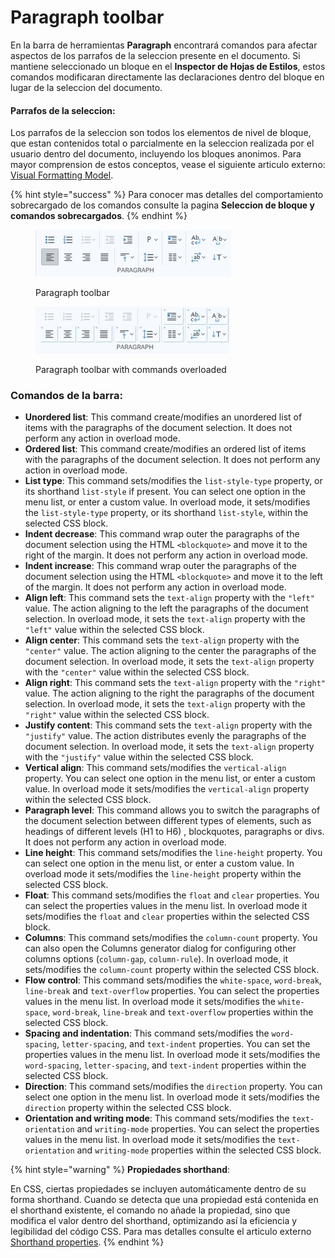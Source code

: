 # Paragraph toolbar

En la barra de herramientas **Paragraph** encontrará comandos para afectar aspectos de los parrafos de la seleccion presente en el documento. Si mantiene seleccionado un bloque en el **Inspector de Hojas de Estilos**, estos comandos modificaran directamente las declaraciones dentro del bloque en lugar de la seleccion del documento.

#### Parrafos de la seleccion:

Los parrafos de la seleccion son todos los elementos de nivel de bloque, que estan contenidos total o parcialmente en la seleccion realizada por el usuario dentro del documento, incluyendo los bloques anonimos. Para mayor comprension de estos conceptos, vease el siguiente articulo externo: [Visual Formatting Model](https://developer.mozilla.org/en-US/docs/Web/CSS/Visual\_formatting\_model).

{% hint style="success" %}
Para conocer mas detalles del comportamiento sobrecargado de los comandos consulte la pagina **Seleccion de bloque y comandos sobrecargados**.
{% endhint %}

<div>

<figure><img src="../../.gitbook/assets/toolbars-paragraph.jpg" alt=""><figcaption><p>Paragraph toolbar</p></figcaption></figure>

 

<figure><img src="../../.gitbook/assets/toolbars-paragraph-overloaded.jpg" alt=""><figcaption><p>Paragraph toolbar with commands overloaded</p></figcaption></figure>

</div>

### **Comandos de la barra:**

* **Unordered list**: This command create/modifies an unordered list of items with the paragraphs of the document selection. It does not perform any action in overload mode.
* **Ordered list**: This command create/modifies an ordered list of items with the paragraphs of the document selection. It does not perform any action in overload mode.
* **List type**: This command sets/modifies the `list-style-type` property, or its shorthand `list-style` if present. You can select one option in the menu list, or enter a custom value. In overload mode, it sets/modifies the `list-style-type` property, or its shorthand `list-style`, within the selected CSS block.
* **Indent decrease**: This command wrap outer the paragraphs of the document selection using the HTML `<blockquote>` and move it to the right of the margin. It does not perform any action in overload mode.
* **Indent increase**: This command wrap outer the paragraphs of the document selection using the HTML `<blockquote>` and move it to the left of the margin. It does not perform any action in overload mode.
* **Align left**: This command sets the `text-align` property with the `"left"` value. The action aligning to the left the paragraphs of the document selection. In overload mode, it sets the `text-align` property with the `"left"` value within the selected CSS block.
* **Align center**: This command sets the `text-align` property with the `"center"` value. The action aligning to the center the paragraphs of the document selection. In overload mode, it sets the `text-align` property with the `"center"` value within the selected CSS block.
* **Align right**: This command sets the `text-align` property with the `"right"` value. The action aligning to the right the paragraphs of the document selection. In overload mode, it sets the `text-align` property with the `"right"` value within the selected CSS block.
* **Justify content**: This command sets the `text-align` property with the `"justify"` value. The action distributes evenly the paragraphs of the document selection. In overload mode, it sets the `text-align` property with the `"justify"` value within the selected CSS block.
* **Vertical align**: This command sets/modifies the `vertical-align` property. You can select one option in the menu list, or enter a custom value. In overload mode it sets/modifies the `vertical-align` property within the selected CSS block.
* **Paragraph level**: This command allows you to switch the paragraphs of the document selection between different types of elements, such as headings of different levels (H1 to H6) , blockquotes, paragraphs or divs. It does not perform any action in overload mode.
* **Line height**: This command sets/modifies the `line-height` property. You can select one option in the menu list, or enter a custom value. In overload mode it sets/modifies the `line-height` property within the selected CSS block.
* **Float**: This command sets/modifies the `float` and `clear` properties. You can select the properties values in the menu list. In overload mode it sets/modifies the `float` and `clear` properties within the selected CSS block.
* **Columns**: This command sets/modifies the `column-count` property. You can also open the Columns generator dialog for configuring other columns options (`column-gap`, `column-rule`). In overload mode, it sets/modifies the `column-count` property within the selected CSS block.
* **Flow control**: This command sets/modifies the `white-space`, `word-break`, `line-break` and `text-overflow` properties. You can select the properties values in the menu list. In overload mode it sets/modifies the `white-space`, `word-break`, `line-break` and `text-overflow` properties within the selected CSS block.
* **Spacing and indentation**: This command sets/modifies the `word-spacing`, `letter-spacing`, and `text-indent` properties. You can set the properties values in the menu list. In overload mode it sets/modifies the `word-spacing`, `letter-spacing`, and `text-indent` properties within the selected CSS block.
* **Direction**: This command sets/modifies the `direction` property. You can select one option in the menu list. In overload mode it sets/modifies the `direction` property within the selected CSS block.
* **Orientation and writing mode**: This command sets/modifies the `text-orientation` and `writing-mode` properties. You can select the properties values in the menu list. In overload mode it sets/modifies the `text-orientation` and `writing-mode` properties within the selected CSS block.

{% hint style="warning" %}
**Propiedades shorthand**:

En CSS, ciertas propiedades se incluyen automáticamente dentro de su forma shorthand. Cuando se detecta que una propiedad está contenida en el shorthand existente, el comando no añade la propiedad, sino que modifica el valor dentro del shorthand, optimizando así la eficiencia y legibilidad del código CSS. Para mas detalles consulte el articulo externo [Shorthand properties](https://developer.mozilla.org/en-US/docs/Web/CSS/Shorthand\_properties).
{% endhint %}
